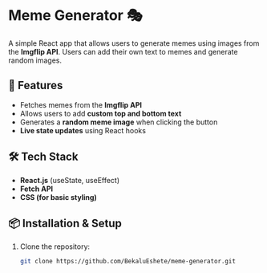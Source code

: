 # Meme Generator 🎭

A simple React app that allows users to generate memes using images from the **Imgflip API**. Users can add their own text to memes and generate random images.

## 🚀 Features
- Fetches memes from the **Imgflip API**
- Allows users to add **custom top and bottom text**
- Generates a **random meme image** when clicking the button
- **Live state updates** using React hooks

## 🛠 Tech Stack
- **React.js** (useState, useEffect)
- **Fetch API**
- **CSS (for basic styling)**

## 📦 Installation & Setup
1. Clone the repository:
   ```sh
   git clone https://github.com/BekaluEshete/meme-generator.git
 

